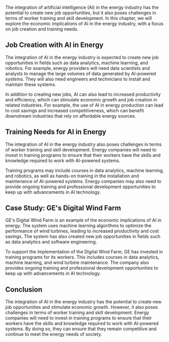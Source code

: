 
The integration of artificial intelligence (AI) in the energy industry has the potential to create new job opportunities, but it also poses challenges in terms of worker training and skill development. In this chapter, we will explore the economic implications of AI in the energy industry, with a focus on job creation and training needs.

Job Creation with AI in Energy
------------------------------

The integration of AI in the energy industry is expected to create new job opportunities in fields such as data analytics, machine learning, and robotics. For example, energy providers will need data scientists and analysts to manage the large volumes of data generated by AI-powered systems. They will also need engineers and technicians to install and maintain these systems.

In addition to creating new jobs, AI can also lead to increased productivity and efficiency, which can stimulate economic growth and job creation in related industries. For example, the use of AI in energy production can lead to cost savings and increased competitiveness, which can benefit downstream industries that rely on affordable energy sources.

Training Needs for AI in Energy
-------------------------------

The integration of AI in the energy industry also poses challenges in terms of worker training and skill development. Energy companies will need to invest in training programs to ensure that their workers have the skills and knowledge required to work with AI-powered systems.

Training programs may include courses in data analytics, machine learning, and robotics, as well as hands-on training in the installation and maintenance of AI-powered systems. Energy companies may also need to provide ongoing training and professional development opportunities to keep up with advancements in AI technology.

Case Study: GE's Digital Wind Farm
----------------------------------

GE's Digital Wind Farm is an example of the economic implications of AI in energy. The system uses machine learning algorithms to optimize the performance of wind turbines, leading to increased productivity and cost savings. The system has also created new job opportunities in fields such as data analytics and software engineering.

To support the implementation of the Digital Wind Farm, GE has invested in training programs for its workers. This includes courses in data analytics, machine learning, and wind turbine maintenance. The company also provides ongoing training and professional development opportunities to keep up with advancements in AI technology.

Conclusion
----------

The integration of AI in the energy industry has the potential to create new job opportunities and stimulate economic growth. However, it also poses challenges in terms of worker training and skill development. Energy companies will need to invest in training programs to ensure that their workers have the skills and knowledge required to work with AI-powered systems. By doing so, they can ensure that they remain competitive and continue to meet the energy needs of society.
